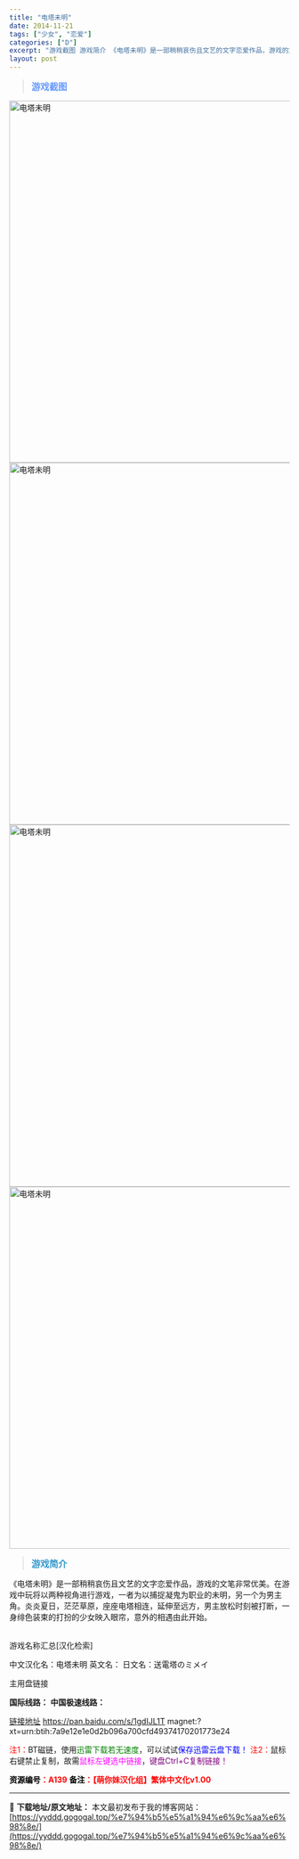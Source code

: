 ```yaml
---
title: "电塔未明"
date: 2014-11-21
tags: ["少女", "恋爱"]
categories: ["D"]
excerpt: "游戏截图 游戏简介 《电塔未明》是一部稍稍哀伤且文艺的文字恋爱作品，游戏的文笔非常优美。在游戏中玩将以两种视角进行游戏，一者为以捕捉凝鬼为职业的未明，另一个为男主角。炎炎夏日，茫茫草原，座座电塔相连，延伸至远方，男主放松时刻被打断，一身绯色装束的打扮的少女映入眼帘，意外的相遇由此开始。 &nbsp;&hellip;"
layout: post
---
```


<div>
<blockquote><b><span style="font-size: 12pt; color: #6699ff;">游戏截图</span></b></blockquote>
<div><img title="点击放大" src="https://yyddd.gogogal.top/wp-content/uploads/2025/04/20250429_6810eec4c3a0d.webp" alt="电塔未明" width="650" /></div>
<div><img title="点击放大" src="https://yyddd.gogogal.top/wp-content/uploads/2025/04/20250429_6810eec772588.webp" alt="电塔未明" width="650" /></div>
<div><img title="点击放大" src="https://yyddd.gogogal.top/wp-content/uploads/2025/04/20250429_6810eec883a76.webp" alt="电塔未明" width="650" /></div>
<div><img title="点击放大" src="https://yyddd.gogogal.top/wp-content/uploads/2025/04/20250429_6810eeca156a3.webp" alt="电塔未明" width="650" /></div>
<blockquote><b><span style="font-size: 12pt; color: #3399cc;">游戏简介</span></b></blockquote>
<div>《电塔未明》是一部稍稍哀伤且文艺的文字恋爱作品，游戏的文笔非常优美。在游戏中玩将以两种视角进行游戏，一者为以捕捉凝鬼为职业的未明，另一个为男主角。炎炎夏日，茫茫草原，座座电塔相连，延伸至远方，男主放松时刻被打断，一身绯色装束的打扮的少女映入眼帘，意外的相遇由此开始。</div>
&nbsp;

游戏名称汇总[汉化检索]

中文汉化名：电塔未明
英文名：
日文名：送電塔のミメイ

</div>
<div class="panel panel-primary">
<div class="panel-heading">主用盘链接</div>
<div class="panel-body">

<b>国际线路：</b>
<b>中国极速线路：</b>

<!--wechatfans start-->

<a href="https://pan.xunlei.com/s/VOR9dfQKgF2-K7Hr3JRkSmSHA1?pwd=hdzm#">链接地址</a>
https://pan.baidu.com/s/1gdIJL1T
magnet:?xt=urn:btih:7a9e12e1e0d2b096a700cfd49374170201773e24


<!--wechatfans end-->
<span style="color: #ff0000;">注1：</span>BT磁链，使用<span style="color: #008000;">迅雷下载若无速度</span>，可以试试<span style="color: #0000ff;">保存迅雷云盘下载！</span>
<span style="color: #ff0000;">注2：</span>鼠标右键禁止复制，故需<span style="color: #ff00ff;">鼠标左键选中链接</span>，<span style="color: #800080;">键盘Ctrl+C复制链接！</span>

</div>
<div class="panel-footer"><span style="color: #ff0000;"><b><span style="color: #000000;">资源编号</span>：A139</b></span>
<span style="color: #ff0000;"><b><span style="color: #000000;">备注</span>：【萌你妹汉化组】繁体中文化v1.00</b></span></div>
</div>

---
📖 **下载地址/原文地址：** 本文最初发布于我的博客网站：[https://yyddd.gogogal.top/%e7%94%b5%e5%a1%94%e6%9c%aa%e6%98%8e/](https://yyddd.gogogal.top/%e7%94%b5%e5%a1%94%e6%9c%aa%e6%98%8e/)
